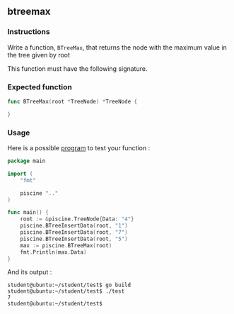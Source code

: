 ## btreemax

### Instructions

Write a function, `BTreeMax`, that returns the node with the maximum value in the tree given by root

This function must have the following signature.

### Expected function

```go
func BTreeMax(root *TreeNode) *TreeNode {

}
```

### Usage

Here is a possible [program](TODO-LINK) to test your function :

```go
package main

import (
	"fmt"

	piscine ".."
)

func main() {
	root := &piscine.TreeNode{Data: "4"}
	piscine.BTreeInsertData(root, "1")
	piscine.BTreeInsertData(root, "7")
	piscine.BTreeInsertData(root, "5")
	max := piscine.BTreeMax(root)
	fmt.Println(max.Data)
}
```

And its output :

```console
student@ubuntu:~/student/test$ go build
student@ubuntu:~/student/test$ ./test
7
student@ubuntu:~/student/test$
```

